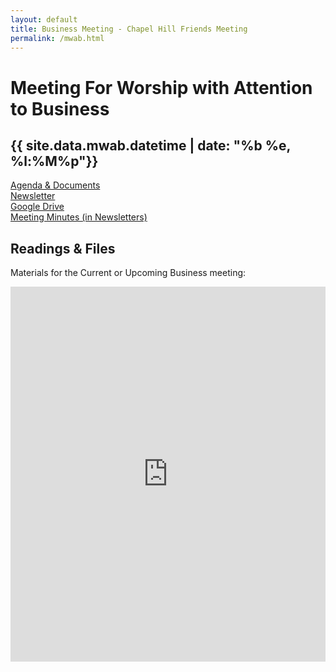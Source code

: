 ```yaml
---
layout: default
title: Business Meeting - Chapel Hill Friends Meeting
permalink: /mwab.html
---
```

<div class="row">
  <div class="col">
    <h1 style="">Meeting For Worship with Attention to Business</h1>
  </div>
</div>

<div class="row">
  <div class="col-md-3">
    <h2>{{ site.data.mwab.datetime | date: "%b %e, %l:%M%p"}}</h2>
    <div class="my-3">
      <a href="https://drive.google.com/drive/folders/1EhjrAssz17WZg8aTEKnw_MbUX-5awJfN?usp=sharing">Agenda & Documents</a>
    </div>
    <div class="my-3">
      <a href="{{ site.baseurl }}/newsletter.html">Newsletter</a>
    </div>
    <div class="my-3">
      <a href="https://drive.google.com/drive/folders/1EhjrAssz17WZg8aTEKnw_MbUX-5awJfN?usp=sharing">Google Drive </a>
    </div>
    <div class="my-3">
      <a href="{{ site.baseurl }}/newsletter.html">Meeting Minutes (in Newsletters)</a>
    </div>
  </div>
  <div class="col-md-9 px-md-0">
    <h2>Readings & Files</h2>
    <p>Materials for the Current or Upcoming Business meeting:</p>
    <iframe
      allow-transparency="true"
      src="https://drive.google.com/embeddedfolderview?id=1EhjrAssz17WZg8aTEKnw_MbUX-5awJfN#grid" width="100%" height="600px" frameborder="0">
    </iframe>
  </div>
</div>
